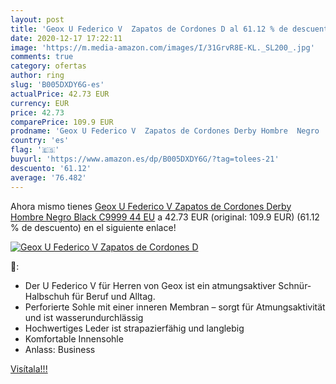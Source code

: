 ```yaml
---
layout: post
title: 'Geox U Federico V  Zapatos de Cordones D al 61.12 % de descuento'
date: 2020-12-17 17:22:11
image: 'https://m.media-amazon.com/images/I/31GrvR8E-KL._SL200_.jpg'
comments: true
category: ofertas
author: ring
slug: 'B005DXDY6G-es'
actualPrice: 42.73 EUR
currency: EUR
price: 42.73
comparePrice: 109.9 EUR
prodname: 'Geox U Federico V  Zapatos de Cordones Derby Hombre  Negro  Black C9999   44 EU'
country: 'es'
flag: '🇪🇸'
buyurl: 'https://www.amazon.es/dp/B005DXDY6G/?tag=tolees-21'
descuento: '61.12'
average: '76.482'
---
```


Ahora mismo tienes [Geox U Federico V  Zapatos de Cordones Derby Hombre  Negro  Black C9999   44 EU](https://www.amazon.es/dp/B005DXDY6G/?tag=tolees-21) a 42.73 EUR (original: 109.9 EUR) (61.12 %  de descuento) en el siguiente enlace!

[![Geox U Federico V  Zapatos de Cordones D](https://m.media-amazon.com/images/I/31GrvR8E-KL._SL200_.jpg)](https://www.amazon.es/dp/B005DXDY6G/?tag=tolees-21)

🔎:

- Der U Federico V für Herren von Geox ist ein atmungsaktiver Schnür-Halbschuh für Beruf und Alltag.
- Perforierte Sohle mit einer inneren Membran – sorgt für Atmungsaktivität und ist wasserundurchlässig
- Hochwertiges Leder ist strapazierfähig und langlebig
- Komfortable Innensohle
- Anlass: Business

[Visítala!!!](https://www.amazon.es/dp/B005DXDY6G/?tag=tolees-21)
